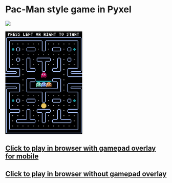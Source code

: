 # Pac-Man style game in Pyxel

<p><a href="https://github.com/kitao/pyxel/tree/main?tab=readme-ov-file">
<img src="https://github.com/kitao/pyxel/raw/main/docs/images/pyxel_logo_152x64.png">
</a></p>

<img src="assets/pacman_play.gif">

## [Click to play in browser with gamepad overlay for mobile](https://kitao.github.io/pyxel/wasm/launcher/?play=4-3is4-me.pyxel-pac-man.build.sprite&gamepad=enabled)

## [Click to play in browser without gamepad overlay](https://kitao.github.io/pyxel/wasm/launcher/?play=4-3is4-me.pyxel-pac-man.build.sprite)



